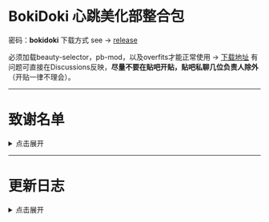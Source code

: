 # BokiDoki 心跳美化部整合包
密码：**bokidoki**
下载方式 see -> [release](https://github.com/BokiDoki-Beautification-Department/BokiDoki/releases/latest)

必须加载beauty-selector，pb-mod，以及overfits才能正常使用 -> [下载地址](https://github.com/BokiDoki-Beautification-Department/Meow)
有问题可直接在Discussions反映，**尽量不要在贴吧开贴，贴吧私聊几位负责人除外**（开贴一律不理会）。

---
# 致谢名单
<details>
<summary>点击展开</summary>
==美化老师==<br>
手抓饼味芝士饼<br>
A.K.A.撅撅鎮最強伝説と凶暴の噴霧！棠華丁一郎<br>
Benub<br>
重生之我是芝士蛋糕<br>
迪克和小..<br>
大学门口炒饭师傅<br>
浮川<br>
《活着》<br>
古曼童<br>
故南隐<br>
廻<br>
HALULAND<br>
江崎遥假<br>
早餐师傅<br>
LaMaritza<br>
天使系童贞猎手<br>
土豆勇勇<br>
长大我去桥头卖锅盔<br>
傻逼任天堂再不改斯普拉遁你就倒闭吧<br>
pc嬷Y君<br>
早逝是我担最好的嫁妆<br>
老毕等初具人形<br>
翻斗花园二号楼1001室胡TT<br>
秽土转生<br>
重生之变成被冲上岸的水母圈圈<br>
下辈子不学医<br>
社畜吉祥物黑猫店长<br>
米歇尔凯撒<br>
尼古拉斯赵九<br>
年华总似水<br>
Nightcat<br>
热心助人夏晓梅<br>
谁都带不动的妹<br>
甜橙慕斯<br>
挽风<br>
我是鬼<br>
<br>
==整合组==<br>
复活吧，我的挚爱<br>
大家的主人<br>
星河長眠<br>
半夜出去偷吃<br>
沫雨橙风香薰<br>
小阿三の救赎之旅<br>
死扛其实很好吃<br>
我明香雪兔<br>
</details>


---

# 更新日志
<details>
<summary>点击展开</summary>
> 2023.11.15 - v1.0.1 - 修复v1.0.0的bug<br>
> 2023.11.14 - v1.0.0
</details>
